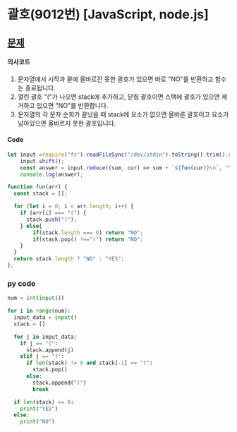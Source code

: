 # 괄호(9012번) [JavaScript, node.js]

## [문제](https://www.acmicpc.net/problem/9012)

#### 의사코드

1. 문자열에서 시작과 끝에 올바르진 못한 괄호가 있으면 바로 "NO"를 반환하고 함수는 종료됩니다.
2. 열린 괄호 "("가 나오면 stack에 추가하고, 닫힘 괄호이면 스택에 괄호가 있으면 제거하고 없으면 "NO"를 반환합니다.
3. 문자열의 각 문자 순회가 끝났을 때 stack에 요소가 없으면 올바른 괄호이고 요소가 남아있으면 올바르지 못한 괄호입니다.

#### Code

```js
let input =require("fs").readFileSync("/dev/stdin").toString().trim().split("\n");
    input.shift();
    const answer = input.reduce((sum, cur) => sum + `${fun(cur)}\n`, "");
    console.log(answer);

function fun(arr) {
  const stack = [];

  for (let i = 0; i < arr.length; i++) {
    if (arr[i] === "(") {
      stack.push("(");
    } else{
        if(stack.length === 0) return "NO";
        if(stack.pop() !=="(") return "NO";
    } 
  }
  return stack.length ? "NO" : "YES";
};
```

### py code
```py
num = int(input())

for i in range(num):
  input_data = input()
  stack = []

  for j in input_data:
    if j == "(":
      stack.append(j)
    elif j == ")":
      if len(stack) != 0 and stack[-1] == "(":
        stack.pop()
      else:
        stack.append(")")
        break

  if len(stack) == 0:
    print("YES")
  else:
    print("NO")
```